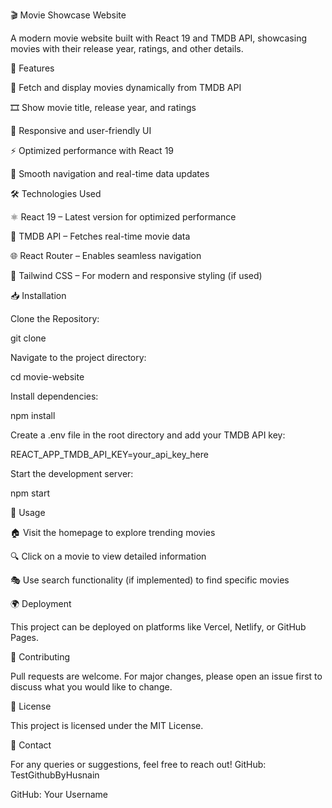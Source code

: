 🎬 Movie Showcase Website

A modern movie website built with React 19 and TMDB API, showcasing movies with their release year, ratings, and other details.

🚀 Features

📌 Fetch and display movies dynamically from TMDB API

🎞️ Show movie title, release year, and ratings

📱 Responsive and user-friendly UI

⚡ Optimized performance with React 19

🔄 Smooth navigation and real-time data updates

🛠️ Technologies Used

⚛️ React 19 – Latest version for optimized performance

🎥 TMDB API – Fetches real-time movie data

🌐 React Router – Enables seamless navigation

🎨 Tailwind CSS – For modern and responsive styling (if used)

📥 Installation

Clone the Repository:

git clone 

Navigate to the project directory:

cd movie-website

Install dependencies:

npm install

Create a .env file in the root directory and add your TMDB API key:

REACT_APP_TMDB_API_KEY=your_api_key_here

Start the development server:

npm start

🎯 Usage

🏠 Visit the homepage to explore trending movies

🔍 Click on a movie to view detailed information

🎭 Use search functionality (if implemented) to find specific movies

🌍 Deployment

This project can be deployed on platforms like Vercel, Netlify, or GitHub Pages.

🤝 Contributing

Pull requests are welcome. For major changes, please open an issue first to discuss what you would like to change.

📜 License

This project is licensed under the MIT License.

📩 Contact

For any queries or suggestions, feel free to reach out!
GitHub: TestGithubByHusnain


GitHub: Your Username

